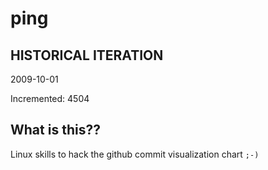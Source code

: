 # ping

## HISTORICAL ITERATION
2009-10-01

Incremented: 4504

## What is this?? 
Linux skills to hack the github commit visualization chart `;-)`
